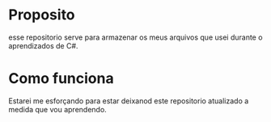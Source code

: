 # Proposito

<p>
  esse repositorio serve para armazenar
  os meus arquivos que usei durante o
  aprendizados de C#.
</p>

<h1>Como funciona</h1>

<p>
  Estarei me esforçando para estar deixanod
  este repositorio atualizado a medida que
  vou aprendendo.
</p>
